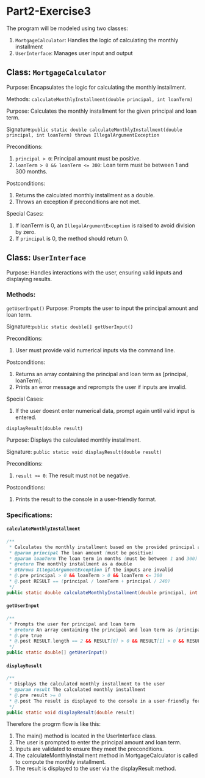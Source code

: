 # Part2-Exercise3

The program will be modeled using two classes:
1. `MortgageCalculator`: Handles the logic of calculating the monthly installment
2. `UserInterface`: Manages user input and output 

## Class: `MortgageCalculator`
Purpose: Encapsulates the logic for calculating the monthly installment.

Methods: `calculateMonthlyInstallment(double principal, int loanTerm)`

Purpose: Calculates the monthly installment for the given principal and loan term.

Signature:`public static double calculateMonthlyInstallment(double principal, int loanTerm) throws IllegalArgumentException`

Preconditions:
1. `principal > 0`: Principal amount must be positive.
2. `loanTerm > 0 && loanTerm <= 300`: Loan term must be between 1 and 300 months.

Postconditions:
1. Returns the calculated monthly installment as a double.
2. Throws an exception if preconditions are not met.

Special Cases:
1. If loanTerm is 0, an `IllegalArgumentException` is raised to avoid division by zero.
2. If `principal` is 0, the method should return 0.
   

## Class: `UserInterface`
Purpose: Handles interactions with the user, ensuring valid inputs and displaying results.

### Methods:
`getUserInput()`
   Purpose: Prompts the user to input the principal amount and loan term.

  Signature:`public static double[] getUserInput()`

  Preconditions: 
  1. User must provide valid numerical inputs via the command line.

  Postconditions:
  1. Returns an array containing the principal and loan term as [principal, loanTerm].
  2. Prints an error message and reprompts the user if inputs are invalid.
   
  Special Cases:
  1. If the user doesnt enter numerical data, prompt again until valid input is entered.

`displayResult(double result)`

   Purpose: Displays the calculated monthly installment.
   
   Signature: `public static void displayResult(double result)`

   Preconditions:
   
   1. `result >= 0`: The result must not be negative.
  
   Postconditions:
   
   1. Prints the result to the console in a user-friendly format.
  

### Specifications: 
#### `calculateMonthlyInstallment`
```java
/**
 * Calculates the monthly installment based on the provided principal and loan term
 * @param principal The loan amount (must be positive)
 * @param loanTerm The loan term in months (must be between 1 and 300)
 * @return The monthly installment as a double
 * @throws IllegalArgumentException if the inputs are invalid
 * @.pre principal > 0 && loanTerm > 0 && loanTerm <= 300
 * @.post RESULT == (principal / loanTerm + principal / 240)
 */
public static double calculateMonthlyInstallment(double principal, int loanTerm) throws IllegalArgumentException 
```

#### `getUserInput`
```java
/**
 * Prompts the user for principal and loan term
 * @return An array containing the principal and loan term as [principal, loanTerm]
 * @.pre true
 * @.post RESULT.length == 2 && RESULT[0] > 0 && RESULT[1] > 0 && RESULT[1] <= 300
 */
public static double[] getUserInput() 
```

#### `displayResult`
```java
/**
 * Displays the calculated monthly installment to the user
 * @param result The calculated monthly installment
 * @.pre result >= 0
 * @.post The result is displayed to the console in a user-friendly format
 */
public static void displayResult(double result) 
```



Therefore the progrm flow is like this: 
1. The main() method is located in the UserInterface class.
2. The user is prompted to enter the principal amount and loan term.
3. Inputs are validated to ensure they meet the preconditions.
4. The calculateMonthlyInstallment method in MortgageCalculator is called to compute the monthly installment.
5. The result is displayed to the user via the displayResult method.




